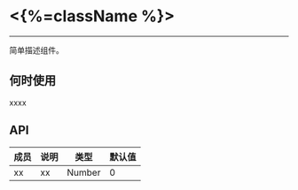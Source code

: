 # <{%=className %}>


---

简单描述组件。

## 何时使用

xxxx

## API


| 成员        | 说明           | 类型               | 默认值       |
|-------------|----------------|--------------------|--------------|
| xx      | xx   | Number | 0        |

